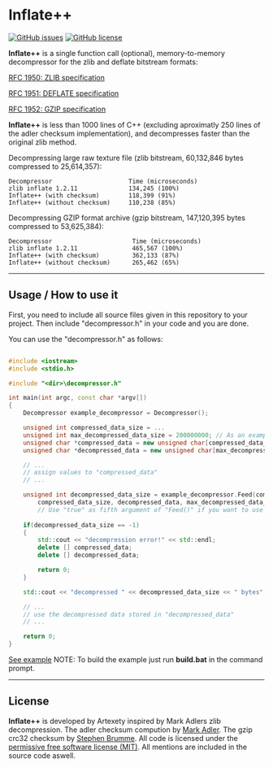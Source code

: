 # Inflate++
[![GitHub issues](https://img.shields.io/github/issues/Artexety/inflatecpp?style=flat-square)](https://github.com/Artexety/inflatecpp)
[![GitHub license](https://img.shields.io/github/license/mashape/apistatus.svg?style=flat-square)](https://github.com/Artexety/inflatecpp)

__Inflate++__ is a single function call (optional), memory-to-memory decompressor for the zlib and deflate bitstream formats:

[RFC 1950: ZLIB specification](https://www.ietf.org/rfc/rfc1950.txt)

[RFC 1951: DEFLATE specification](https://www.ietf.org/rfc/rfc1951.txt)

[RFC 1952: GZIP specification](https://www.ietf.org/rfc/rfc1952.txt)

__Inflate++__ is less than 1000 lines of C++ (excluding aproximatly 250 lines of the adler checksum implementation), and decompresses faster than the original zlib method.

Decompressing large raw texture file (zlib bitstream, 60,132,846 bytes compressed to 25,614,357):

    Decompressor                     Time (microseconds)
    zlib inflate 1.2.11              134,245 (100%)
    Inflate++ (with checksum)        118,399 (91%)
    Inflate++ (without checksum)     110,238 (85%)
    
Decompressing GZIP format archive (gzip bitstream, 147,120,395 bytes compressed to 53,625,384):

    Decompressor                      Time (microseconds) 
    zlib inflate 1.2.11               465,567 (100%)
    Inflate++ (with checksum)         362,133 (87%)
    Inflate++ (without checksum)      265,462 (65%)
    
---
## Usage / How to use it
First, you need to include all source files given in this repository to your project. Then include "decompressor.h" in your code and you are done. 

You can use the "decompressor.h" as follows:

```C++

#include <iostream>
#include <stdio.h>

#include "<dir>\decompressor.h"

int main(int argc, const char *argv[])
{
	Decompressor example_decompressor = Decompressor();

	unsigned int compressed_data_size = ...
	unsigned int max_decompressed_data_size = 200000000; // As an example
	unsigned char *compressed_data = new unsigned char[compressed_data_size];
	unsigned char *decompressed_data = new unsigned char[max_decompressed_data_size];

	// ...
	// assign values to "compressed_data"  
	// ...

	unsigned int decompressed_data_size = example_decompressor.Feed(compressed_data,
		compressed_data_size, decompressed_data, max_decompressed_data_size, true);
		// Use "true" as fifth argument of "Feed()" if you want to use the checksum
		
	if(decompressed_data_size == -1)
	{
		std::cout << "decompression error!" << std::endl;
		delete [] compressed_data;
		delete [] decompressed_data;

		return 0;
	}

	std::cout << "decompressed " << decompressed_data_size << " bytes";

	// ...
	// use the decompressed data stored in "decompressed_data"
	// ...

	return 0;
}

```
[See example](https://github.com/Artexety/inflatecpp/blob/main/example/Application.cc)
NOTE: To build the example just run __build.bat__ in the command prompt. 

---
## License
__Inflate++__ is developed by Artexety inspired by Mark Adlers zlib decompression. The adler checksum compution by [Mark Adler](https://github.com/madler). The gzip crc32 checksum by [Stephen Brumme](https://github.com/stbrumme). All code is licensed under the [permissive free software license (MIT)](https://mit-license.org). All mentions are included in the source code aswell.

